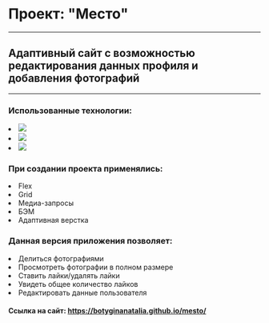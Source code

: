 # Проект: "Место"
___
## Адаптивный сайт с возможностью редактирования данных профиля и добавления фотографий
___
### Использованные технологии:
  
  <p align="left">
  <li><img src="https://img.shields.io/badge/html5-%23E34F26.svg?style=for-the-badge&logo=html5&logoColor=white" /></li>
  <li><img src="https://img.shields.io/badge/css3-%231572B6.svg?style=for-the-badge&logo=css3&logoColor=white" /></li>
  <li><img src="https://img.shields.io/badge/javascript-%23323330.svg?style=for-the-badge&logo=javascript&logoColor=%23F7DF1E" /></li>
  </p>  

### При создании проекта применялись:  
  <p align="left">
  <li>Flex</li>
  <li>Grid</li>
  <li>Медиа-запросы</li>
  <li>БЭМ</li>
  <li>Адаптивная верстка</li>
  </p>
  
### Данная версия приложения позволяет:
  <p align="left">
  <li>Делиться фотографиями</li>
  <li>Просмотреть фотографии в полном размере</li>
  <li>Ставить лайки/удалять лайки</li>
  <li>Увидеть общее количество лайков</li>
  <li>Редактировать данные пользователя</li>
  </p>
  
#### Ссылка на сайт: https://botyginanatalia.github.io/mesto/
